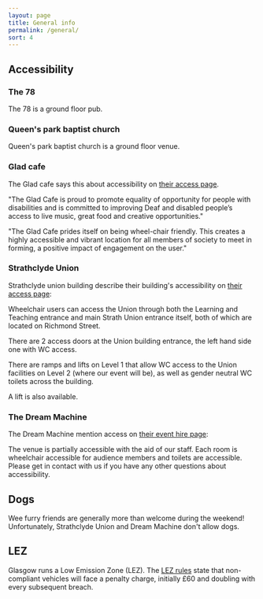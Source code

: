 ```yaml
---
layout: page
title: General info
permalink: /general/
sort: 4
---
```


## Accessibility

### The 78

The 78 is a ground floor pub.

### Queen's park baptist church

Queen's park baptist church is a ground floor venue.

### Glad cafe

The Glad cafe says this about accessibility on [their access page](https://www.thegladcafe.co.uk/access/).

"The Glad Cafe is proud to promote equality of opportunity for people with
disabilities and is committed to improving Deaf and disabled people’s
access to live music, great food and creative opportunities."

"The Glad Cafe prides itself on being wheel-chair friendly. This creates a
highly accessible and vibrant location for all members of society to meet
in forming, a positive impact of engagement on the user."

### Strathclyde Union

Strathclyde union building describe their building's accessibility on
[their access page](https://www.strathunion.com/union/access/#:~:text=Accessibility%20in%20the%20Learning%20%26%20Teaching%20building%20including%20the%20Union.&text=Once%20in%20the%20Union%20this,top%20of%20this%20ramp):

Wheelchair users can access the Union through both the Learning and Teaching entrance and main Strath Union entrance itself, both of which are located on Richmond Street.

There are 2 access doors at the Union building entrance, the left hand side one with WC access.

There are ramps and lifts on Level 1 that allow WC access to the Union facilities on Level 2 (where our event will be), as well as gender neutral WC toilets across the building.

A lift is also available.

### The Dream Machine

The Dream Machine mention access on [their event hire page](https://www.dreammachineproductions.org/space-hire):

The venue is partially accessible with the aid of our staff.
Each room is wheelchair accessible for audience members and toilets are
accessible. Please get in contact with us if you have any other questions
about accessibility.

## Dogs

Wee furry friends are generally more than welcome during the weekend!
Unfortunately, Strathclyde Union and Dream Machine don't allow dogs.

## LEZ

Glasgow runs a Low Emission Zone (LEZ). The [LEZ rules](https://www.glasgow.gov.uk/LEZ)
state that non-compliant vehicles will face a penalty charge, initially £60
and doubling with every subsequent breach.
